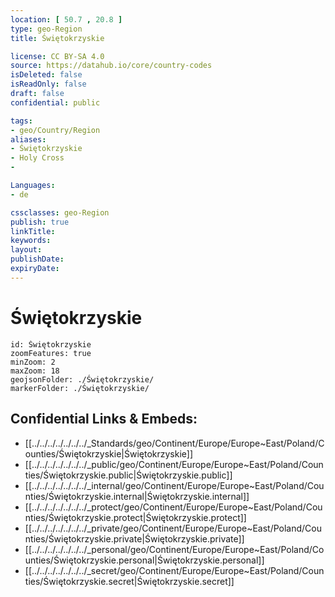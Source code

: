 ```yaml
---
location: [ 50.7 , 20.8 ] 
type: geo-Region
title: Świętokrzyskie

license: CC BY-SA 4.0
source: https://datahub.io/core/country-codes
isDeleted: false
isReadOnly: false
draft: false
confidential: public

tags:
- geo/Country/Region
aliases:
- Świętokrzyskie
- Holy Cross
- 

Languages:
- de

cssclasses: geo-Region
publish: true
linkTitle: 
keywords: 
layout: 
publishDate: 
expiryDate: 
---
```


# Świętokrzyskie

```leaflet
id: Świętokrzyskie
zoomFeatures: true 
minZoom: 2 
maxZoom: 18
geojsonFolder: ./Świętokrzyskie/
markerFolder: ./Świętokrzyskie/
```


## Confidential Links & Embeds: 
- [[../../../../../../../_Standards/geo/Continent/Europe/Europe~East/Poland/Counties/Świętokrzyskie|Świętokrzyskie]] 
- [[../../../../../../../_public/geo/Continent/Europe/Europe~East/Poland/Counties/Świętokrzyskie.public|Świętokrzyskie.public]] 
- [[../../../../../../../_internal/geo/Continent/Europe/Europe~East/Poland/Counties/Świętokrzyskie.internal|Świętokrzyskie.internal]] 
- [[../../../../../../../_protect/geo/Continent/Europe/Europe~East/Poland/Counties/Świętokrzyskie.protect|Świętokrzyskie.protect]] 
- [[../../../../../../../_private/geo/Continent/Europe/Europe~East/Poland/Counties/Świętokrzyskie.private|Świętokrzyskie.private]] 
- [[../../../../../../../_personal/geo/Continent/Europe/Europe~East/Poland/Counties/Świętokrzyskie.personal|Świętokrzyskie.personal]] 
- [[../../../../../../../_secret/geo/Continent/Europe/Europe~East/Poland/Counties/Świętokrzyskie.secret|Świętokrzyskie.secret]] 

